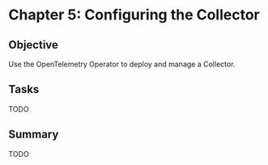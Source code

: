 # Chapter 5: Configuring the Collector

## Objective

Use the OpenTelemetry Operator to deploy and manage a Collector.

## Tasks

TODO

## Summary

TODO
